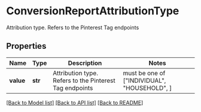 # ConversionReportAttributionType

Attribution type. Refers to the Pinterest Tag endpoints

## Properties
Name | Type | Description | Notes
------------ | ------------- | ------------- | -------------
**value** | **str** | Attribution type. Refers to the Pinterest Tag endpoints |  must be one of ["INDIVIDUAL", "HOUSEHOLD", ]

[[Back to Model list]](../README.md#documentation-for-models) [[Back to API list]](../README.md#documentation-for-api-endpoints) [[Back to README]](../README.md)


